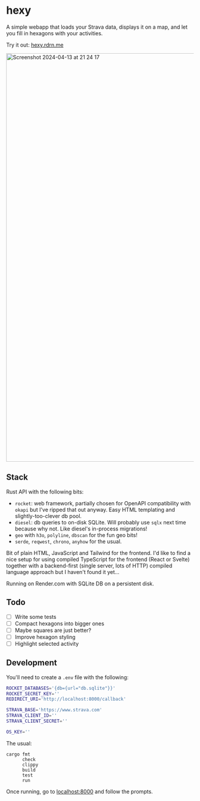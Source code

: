 # hexy
A simple webapp that loads your Strava data, displays it on a map, and let you fill in hexagons with your activities.

Try it out: [hexy.rdrn.me](https://hexy.rdrn.me)

<img width="1094" alt="Screenshot 2024-04-13 at 21 24 17" src="https://github.com/carderne/hexy/assets/19817302/bd6acec8-2d4d-436e-947e-a0dc852a86a7">

## Stack
Rust API with the following bits:
- `rocket`: web framework, partially chosen for OpenAPI compatibility with `okapi` but I've ripped that out anyway. Easy HTML templating and slightly-too-clever db pool.
- `diesel`: db queries to on-disk SQLite. Will probably use `sqlx` next time because why not. Like diesel's in-process migrations!
- `geo` with `h3o`, `polyline`, `dbscan` for the fun geo bits!
- `serde`, `reqwest`, `chrono`, `anyhow` for the usual.

Bit of plain HTML, JavaScript and Tailwind for the frontend.
I'd like to find a nice setup for using compiled TypeScript for the frontend (React or Svelte) together with a backend-first (single server, lots of HTTP) compiled language approach but I haven't found it yet...

Running on Render.com with SQLite DB on a persistent disk.

## Todo
- [ ] Write some tests
- [ ] Compact hexagons into bigger ones
- [ ] Maybe squares are just better?
- [ ] Improve hexagon styling
- [ ] Highlight selected activity

## Development
You'll need to create a `.env` file with the following:
```bash
ROCKET_DATABASES='{db={url="db.sqlite"}}'
ROCKET_SECRET_KEY=''
REDIRECT_URI='http://localhost:8000/callback'

STRAVA_BASE='https://www.strava.com'
STRAVA_CLIENT_ID=''
STRAVA_CLIENT_SECRET=''

OS_KEY=''
```

The usual:
```
cargo fmt
      check
      clippy
      build
      test
      run
```

Once running, go to [localhost:8000](http://localhost:8000) and follow the prompts.
